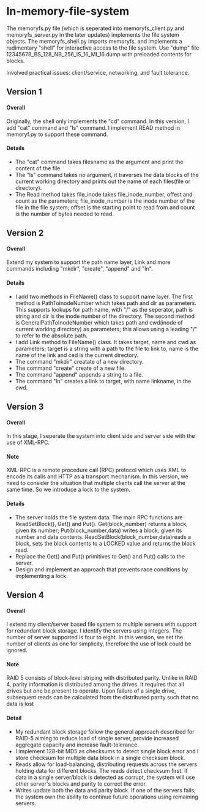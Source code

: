 # In-memory-file-system
The memoryfs.py file (which is seperated into memoryfs_client.py and memoryfs_server.py in the later updates) implements the file system objects.
The memoryfs_shell.py imports memoryfs, and implements a rudimentary "shell" for interactive access to the file system.
Use "dump" file 12345678_BS_128_NB_256_IS_16_MI_16.dump with preloaded contents for blocks.

Involved practical issues: client/service, networking, and fault tolerance.

## Version 1

#### Overall
Originally, the shell only implements the "cd" command. In this version, I add "cat" command and "ls" command. 
I implement READ method in memoryf.py to support these command. 

#### Details
- The "cat" command takes filesname as the argument and print the content of the file. 
- The "ls" command takes no argument, it traverses the data blocks of the current working directory and prints out the name of each files(file or directory).
- The Read method takes file_inode takes file_inode_number, offest and count as the parameters; file_inode_number is the inode number of the file in the file system; offset is the starting point to read from and count is the number of bytes needed to read.

## Version 2

#### Overall
Extend my system to support the path name layer, Link and more commands including "mkdir", "create", "append" and "ln".

#### Details
- I add two methods in FileName() class to support name layer. The first method is PathToInodeNumber which takes path and dir as parameters. This supports lookups for path name, with "/" as the seperator, path is string and dir is the inode number of the directory. The second method is GeneralPathToInodeNumber which takes path and cwd(inode of current working directory) as parameters; this allows using a leading "/" to refer to the absolute path.
- I add Link method to FileName() class. It takes target, name and cwd as parameters; target is a string with a path to the file to link to, name is the name of the link and ced is the current directory.
- The command "mkdir" creatate of a new directory.
- The command "create" create of a new file.
- The command "append" appends a string to a file.
- The command "ln" creates a link to target, with name linkname, in the cwd.

## Version 3

#### Overall
In this stage, I seperate the system into client side and server side with the use of XML-RPC.

#### Note
XML-RPC is a remote procedure call (RPC) protocol which uses XML to encode its calls and HTTP as a transport mechanism. In this version, we need to consider the situation that multiple clients call the server at the same time. So we introduce a lock to the system.

#### Details
- The server holds the file system data. The main RPC functions are ReadSetBlock(), Get() and Put(). Get(block_number) returns a block, given its number; Put(block_number,data) writes a block, given its number and data contents. ReadSetBlock(block_number,data)reads a block, sets the block contents to a LOCKED value and returns the block read.
- Replace the Get() and Put() primitives to Get() and Put() calls to the server.
- Design and implement an approach that prevents race conditions by implementing a lock.

## Version 4

#### Overall
I extend my client/server based file system to multiple servers with support for redundant block storage. I identify the servers using integers. The number of server supported is four to eight. In this version, we set the number of clients as one for simplicity, therefore the use of lock could be ignored.

#### Note
RAID 5 consists of block-level striping with distributed parity. Unlike in RAID 4, parity information is distributed among the drives. It requires that all drives but one be present to operate. Upon failure of a single drive, subsequent reads can be calculated from the distributed parity such that no data is lost

#### Detail
- My redundant block storage follow the general approach described for RAID-5 aiming to reduce load of single server, provide increased aggregate capacity and increase fault-tolerance.
- I implement 128-bit MD5 as checksums to detect single block error and I store checksum for multiple data block in a single checksum block.
- Reads allow for load-balancing, distributing requests across the servers holding data for different blocks. The reads detect checksum first. If data in a single server/block is detected as corrupt, the system will use other server's blocks and parity to correct the error.
- Writes update both the data and parity block. If one of the servers fails, the system own the ability to continue future operations using remaining servers. 
